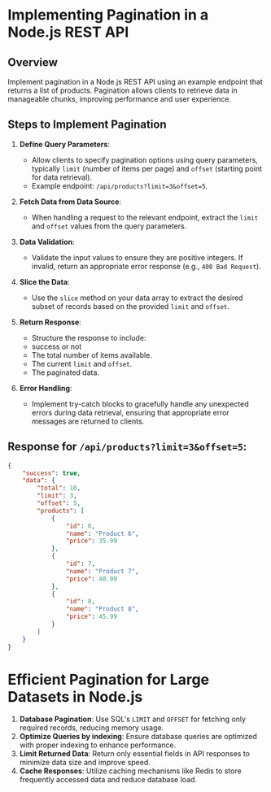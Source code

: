 # Implementing Pagination in a Node.js REST API

## Overview
Implement pagination in a Node.js REST API using an example endpoint that returns a list of products. Pagination allows clients to retrieve data in manageable chunks, improving performance and user experience.

## Steps to Implement Pagination

1. **Define Query Parameters**: 
   - Allow clients to specify pagination options using query parameters, typically `limit` (number of items per page) and `offset` (starting point for data retrieval). 
   - Example endpoint: `/api/products?limit=3&offset=5`.

2. **Fetch Data from Data Source**: 
   - When handling a request to the relevant endpoint, extract the `limit` and `offset` values from the query parameters.

3. **Data Validation**: 
   - Validate the input values to ensure they are positive integers. If invalid, return an appropriate error response (e.g., `400 Bad Request`).

4. **Slice the Data**: 
   - Use the `slice` method on your data array to extract the desired subset of records based on the provided `limit` and `offset`.

5. **Return Response**: 
   - Structure the response to include:
    - success or not
     - The total number of items available.
     - The current `limit` and `offset`.
     - The paginated data.

6. **Error Handling**: 
   - Implement try-catch blocks to gracefully handle any unexpected errors during data retrieval, ensuring that appropriate error messages are returned to clients.

## Response for `/api/products?limit=3&offset=5`:


```json
{
    "success": true,
    "data": {
        "total": 10,
        "limit": 3,
        "offset": 5,
        "products": [
            {
                "id": 6,
                "name": "Product 6",
                "price": 35.99
            },
            {
                "id": 7,
                "name": "Product 7",
                "price": 40.99
            },
            {
                "id": 8,
                "name": "Product 8",
                "price": 45.99
            }
        ]
    }
}
```

# Efficient Pagination for Large Datasets in Node.js

1. **Database Pagination**: Use SQL's `LIMIT` and `OFFSET` for fetching only required records, reducing memory usage.
3. **Optimize Queries by indexing**: Ensure database queries are optimized with proper indexing to enhance performance.
4. **Limit Returned Data**: Return only essential fields in API responses to minimize data size and improve speed.
5. **Cache Responses**: Utilize caching mechanisms like Redis to store frequently accessed data and reduce database load.
